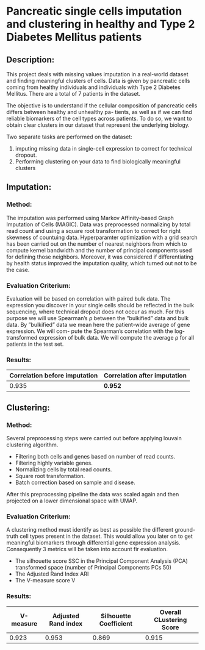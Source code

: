 # Pancreatic single cells imputation and clustering in healthy and Type 2 Diabetes Mellitus patients

## Description:

This project deals with missing values imputation in a real-world dataset and finding meaningful clusters
of cells. Data is given by pancreatic cells coming from healthy individuals and individuals with Type
2 Diabetes Mellitus. There are a total of 7 patients in the dataset.

The objective is to understand if the cellular composition of pancreatic cells differs between healthy and unhealthy pa-
tients, as well as if we can find reliable biomarkers of the cell types across patients. To do so, we want to
obtain clear clusters in our dataset that represent the underlying biology.

Two separate tasks are performed on the dataset:
1. imputing missing data in single-cell expression to correct for technical dropout. 
2. Performing clustering on your data to find biologically meaningful clusters

## Imputation:

### Method:
The imputation was performed using Markov Affinity-based Graph Imputation of Cells (MAGIC). 
Data was preprocessed normalizing by total read count and using a square root transformation to correct for right skewness of countuing data.
Hyperparamter optimization with a grid search has been carried out on the number of nearest neighbors from which to compute kernel bandwidth and the number of principal components used for defining those neighbors. 
Moreover, it was considered if differentiating by health status improved the imputation quality, which turned out not to be the case.

### Evaluation Criterium:
Evaluation will be based on correlation with paired bulk data. The expression you discover in your single cells should be reflected in the bulk sequencing, where technical dropout does not occur as much. For this purpose we will use Spearman’s ρ between the ”bulkified” data and bulk data.
By ”bulkified” data we mean here the patient-wide average of gene expression. We will com-
pute the Spearman’s correlation with the log-transformed expression of bulk data. We will
compute the average ρ for all patients in the test set.

### Results:
|  Correlation before imputation  | Correlation after imputation |
|---------------------------------|------------------------------|
| 0.935                           | **0.952**                    |

## Clustering:

### Method:
Several preprocessing steps were carried out before applying louvain clustering algorithm.

* Filtering both cells and genes based on number of read counts.
* Filtering highly variable genes.
* Normalizing cells by total read counts.
* Square root transformation.
* Batch correction based on sample and disease.

After this preprocessing pipeline the data was scaled again and then projected on a lower dimensional space with UMAP.


### Evaluation Criterium:
A clustering method must identify as best as possible the different ground-truth cell types present in the dataset. This would allow you later on to get meaningful biomarkers through differential gene expression analysis. Consequently 3 metrics will be taken into account fir evaluation.
* The silhouette score SSC in the Principal Component Analysis (PCA) transformed space (number of Principal Components PCs 50)
* The Adjusted Rand Index ARI
* The V-measure score V

### Results:

| V-measure | Adjusted Rand index | Silhouette Coefficient | Overall CLustering Score |
|-----------|---------------------|------------------------|--------------------------|
| 0.923     | 0.953               | 0.869                  | 0.915                    |

